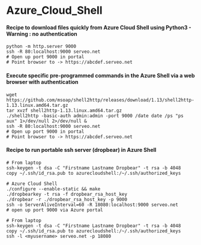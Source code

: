 # Azure_Cloud_Shell

#### Recipe to download files quickly from Azure Cloud Shell using Python3 - Warning : no authentication
```
python -m http.server 9000
ssh -R 80:localhost:9000 serveo.net
# Open up port 9000 in portal
# Point browser to -> https://abcdef.serveo.net
```

#### Execute specific pre-programmed commands in the Azure Shell via a web browser with authentication
```
wget https://github.com/msoap/shell2http/releases/download/1.13/shell2http-1.13.linux.amd64.tar.gz
tar xvzf shell2http-1.13.linux.amd64.tar.gz
./shell2http -basic-auth admin:admin -port 9000 /date date /ps "ps aux" 1>/dev/null 2>/dev/null &
ssh -R 80:localhost:9000 serveo.net
# Open up port 9000 in portal
# Point browser to -> https://abcdef.serveo.net
```

#### Recipe to run portable ssh server (dropbear) in Azure Shell
```
# From laptop
ssh-keygen -t dsa -C "Firstname Lastname Dropbear" -t rsa -b 4048
copy ~/.ssh/id_rsa.pub to azurecloudshell:/~/.ssh/authorized_keys

# Azure Cloud Shell
./configure --enable-static && make
./dropbearkey -t rsa -f dropbear_rsa_host_key
./dropbear -r ./dropbear_rsa_host_key -p 9000
ssh -o ServerAliveInterval=60 -R 18080:localhost:9000 serveo.net
# open up port 9000 via Azure portal

# From laptop
ssh-keygen -t dsa -C "Firstname Lastname Dropbear" -t rsa -b 4048
copy ~/.ssh/id_rsa.pub to azurecloudshell:/~/.ssh/authorized_keys
ssh -l <myusername> serveo.net -p 18080
```
